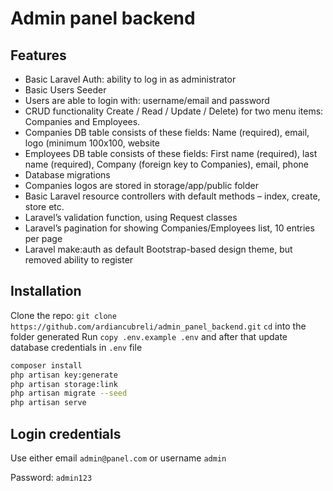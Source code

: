 # Admin panel backend
## Features

- Basic Laravel Auth: ability to log in as administrator
- Basic Users Seeder
- Users are able to login with: username/email and password
- CRUD functionality Create / Read / Update / Delete) for two menu
items: Companies and Employees.
- Companies DB table consists of these fields: Name (required), email, logo
(minimum 100x100, website
- Employees DB table consists of these fields: First name (required), last name
(required), Company (foreign key to Companies), email, phone
- Database migrations
- Companies logos are stored in storage/app/public folder
- Basic Laravel resource controllers with default methods – index, create,
store etc.
- Laravel’s validation function, using Request classes
- Laravel’s pagination for showing Companies/Employees list, 10 entries
per page
- Laravel make:auth as default Bootstrap-based design theme, but removed
ability to register

## Installation

Clone the repo: ``` git clone https://github.com/ardiancubreli/admin_panel_backend.git ```
```cd``` into the folder generated
Run ```copy .env.example .env``` and after that update database credentials in ```.env``` file
```sh 
composer install
php artisan key:generate
php artisan storage:link
php artisan migrate --seed
php artisan serve
```

## Login credentials

Use either email ```admin@panel.com``` or username ```admin```

Password: ```admin123```

